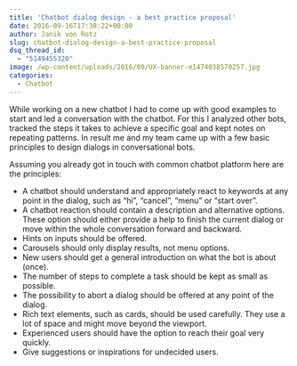 ```yaml
---
title: 'Chatbot dialog design - a best practice proposal'
date: 2016-09-16T17:38:22+00:00
author: Janik von Rotz
slug: chatbot-dialog-design-a-best-practice-proposal
dsq_thread_id:
  - "5149455320"
image: /wp-content/uploads/2016/09/UX-banner-e1474038570257.jpg
categories:
  - Chatbot
---
```

While working on a new chatbot I had to come up with good examples to start and led a conversation with the chatbot. For this I analyzed other bots, tracked the steps it takes to achieve a specific goal and kept notes on repeating patterns. In result me and my team came up with a few basic principles to design dialogs in conversational bots.
<!--more-->
Assuming you already got in touch with common chatbot platform here are the principles:

* A chatbot should understand and appropriately react to keywords at any point in the dialog, such as “hi”, “cancel”, “menu” or “start over”.
* A chatbot reaction should contain a description and alternative options. These option should either provide a help to finish the current dialog or move within the whole conversation forward and backward. 
* Hints on inputs should be offered.
* Carousels should only display results, not menu options.
* New users should get a general introduction on what the bot is about (once).
* The number of steps to complete a task should be kept as small as possible.
* The possibility to abort a dialog should be offered at any point of the dialog.
* Rich text elements, such as cards, should be used carefully. They use a lot of space and might move beyond the viewport.
* Experienced users should have the option to reach their goal very quickly.
* Give suggestions or inspirations for undecided users.
